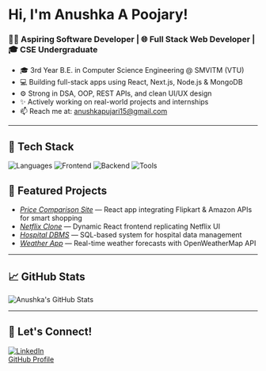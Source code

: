 # Hi, I'm Anushka A Poojary!

### 👩‍💻 Aspiring Software Developer | 🌐 Full Stack Web Developer | 🎓 CSE Undergraduate

- 🎓 3rd Year B.E. in Computer Science Engineering @ SMVITM (VTU)
- 💻 Building full-stack apps using React, Next.js, Node.js & MongoDB
- ⚙ Strong in DSA, OOP, REST APIs, and clean UI/UX design
- ✨ Actively working on real-world projects and internships
- 📫 Reach me at: anushkapujari15@gmail.com

---

## 🔧 Tech Stack
![Languages](https://img.shields.io/badge/Code-Java|C++|Python|JS-informational)
![Frontend](https://img.shields.io/badge/Frontend-React|Next|HTML|CSS-blue)
![Backend](https://img.shields.io/badge/Backend-Node|MongoDB|SQL-green)
![Tools](https://img.shields.io/badge/Tools-Git|VSCode|Postman-lightgrey)

## 📌 Featured Projects
- *[Price Comparison Site](https://github.com/Anushka-751/price-comparison)* — React app integrating Flipkart & Amazon APIs for smart shopping
- *[Netflix Clone](https://github.com/Anushka-751/netflix-clone)* — Dynamic React frontend replicating Netflix UI
- *[Hospital DBMS](https://github.com/Anushka-751/hospital-dbms)* — SQL-based system for hospital data management
- *[Weather App](https://github.com/Anushka-751/weather-app)* — Real-time weather forecasts with OpenWeatherMap API



---

## 📈 GitHub Stats

![Anushka's GitHub Stats](https://github-readme-stats.vercel.app/api?username=Anushka-751&show_icons=true&theme=radical)

---

## 🤝 Let's Connect!

[![LinkedIn](https://img.shields.io/badge/LinkedIn-Anushka%20Poojary-blue?style=flat&logo=linkedin)](https://www.linkedin.com/in/anushka-poojary-0a5239259/)  
[GitHub Profile](https://github.com/Anushka-751)



